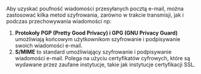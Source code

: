  
Aby uzyskać poufność wiadomości przesyłanych pocztą e-mail, można zastosować kilka metod szyfrowania, zarówno w trakcie transmisji, jak i podczas przechowywania wiadomości np:
1. **Protokoły PGP (Pretty Good Privacy) i GPG (GNU Privacy Guard)** umożliwiają końcowym użytkownikom szyfrowanie i podpisywanie swoich wiadomości e-mail.
2. **S/MIME** to standard umożliwiający szyfrowanie i podpisywanie wiadomości e-mail. Polega na użyciu certyfikatów cyfrowych, które są wydawane przez zaufane instytucje, takie jak instytucje certyfikacji SSL.